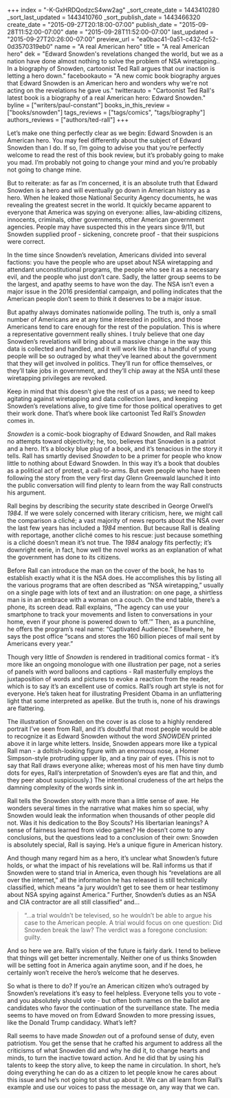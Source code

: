 +++
index = "-K-GxHRDQodzcS4ww2ag"
_sort_create_date = 1443410280
_sort_last_updated = 1443410760
_sort_publish_date = 1443466320
create_date = "2015-09-27T20:18:00-07:00"
publish_date = "2015-09-28T11:52:00-07:00"
date = "2015-09-28T11:52:00-07:00"
last_updated = "2015-09-27T20:26:00-07:00"
preview_url = "ea0bac41-0a51-c432-fc52-0d3570319eb0"
name = "A real American hero"
title = "A real American hero"
dek = "Edward Snowden's revelations changed the world, but we as a nation have done almost nothing to solve the problem of NSA wiretapping.. In a biography of Snowden, cartoonist Ted Rall argues that our inaction is letting a hero down."
facebookauto = "A new comic book biography argues that Edward Snowden is an American hero and wonders why we're not acting on the revelations he gave us."
twitterauto = "Cartoonist Ted Rall's latest book is a biography of a real American hero: Edward Snowden."
byline = ["writers/paul-constant"]
books_in_this_review = ["books/snowden"]
tags_reviews = ["tags/comics", "tags/biography"]
authors_reviews = ["authors/ted-rall"]
+++

Let’s make one thing perfectly clear as we begin: Edward Snowden is an American hero. You may feel differently about the subject of Edward Snowden  than I do. If so, I’m going to advise you that you’re perfectly welcome to read the rest of this book review, but it’s probably going to make you mad. I’m probably not going to change your mind and you’re probably not going to change mine. 

But to reiterate: as far as I’m concerned, it is an absolute truth that Edward Snowden is a hero and will eventually go down in American history as a hero. When he leaked those National Security Agency documents, he was revealing the greatest secret in the world. It quickly became apparent to everyone that America was spying on everyone: allies, law-abiding citizens, innocents, criminals, other governments, other American government agencies. People may have suspected this in the years since 9/11, but Snowden supplied proof - sickening, concrete proof - that their suspicions were correct. 

In the time since Snowden’s revelation, Americans divided into several factions: you have the people who are upset about NSA wiretapping and attendant unconstitutional programs, the people who see it as a necessary evil, and the people who just don’t care. Sadly, the latter group seems to be the largest, and apathy seems to have won the day. The NSA isn’t even a major issue in the 2016 presidential campaign, and polling indicates that the American people don’t seem to think it deserves to be a major issue.

But apathy always dominates nationwide polling. The truth is, only a small number of Americans are at any time interested in politics, and those Americans tend to care enough for the rest of the population. This is where a representative government really shines. I truly believe that one day Snowden’s revelations will bring about a massive change in the way this data is collected and handled, and it will work like this: a handful of young people will be so outraged by what they’ve learned about the government that they will get involved in politics. They’ll run for office themselves, or they’ll take jobs in government, and they’ll chip away at the NSA until these wiretapping privileges are revoked. 

Keep in mind that this doesn’t give the rest of us a pass; we need to keep agitating against wiretapping and data collection laws, and keeping Snowden’s revelations alive, to give time for those political operatives to get their work done. That’s where book like cartoonist Ted Rall’s *Snowden* comes in.

<div class="break"></div>

*Snowden* is a comic-book biography of Edward Snowden, and Rall makes no attempts toward objectivity; he, too, believes that Snowden is a patriot and a hero. It’s a blocky blue plug of a book, and it’s tenacious in the story it tells. Rall has smartly devised *Snowden* to be a primer for people who know little to nothing about Edward Snowden. In this way it’s a book that doubles as a political act of protest, a call-to-arms. But even people who have been following the story from the very first day Glenn Greenwald launched it into the public conversation will find plenty to learn from the way Rall constructs his argument.

Rall begins by describing the security state described in George Orwell’s *1984*. If we were solely concerned with literary criticism, here, we might call the comparison a cliché; a vast majority of news reports about the NSA over the last few years has included a *1984* mention. But because Rall is dealing with reportage, another cliché comes to his rescue: just because something is a cliché doesn’t mean it’s not true. The *1984* analogy fits perfectly; it’s downright eerie, in fact, how well the novel works as an explanation of what the government has done to its citizens. 

Before Rall can introduce the man on the cover of the book, he has to establish exactly what it is the NSA does. He accomplishes this by listing all the various programs that are often described as “NSA wiretapping,” usually on a single page with lots of text and an illustration: on one page, a shirtless man is in an embrace with a woman on a couch. On the end table, there’s a phone, its screen dead. Rall explains, “The agency can use your smartphone to track your movements and listen to conversations in your home, even if your phone is powered down to ‘off.’” Then, as a punchline, he offers the program’s real name: “Captivated Audience.” Elsewhere, he says the post office “scans and stores the 160 billion pieces of mail sent by Americans every year.” 

<div class="break"></div>

Though very little of *Snowden* is rendered in traditional comics format - it’s more like an ongoing monologue with one illustration per page, not a series of panels with word balloons and captions - Rall masterfully employs the juxtaposition of words and pictures to evoke a reaction from the reader, which is to say it’s an excellent use of comics. Rall’s rough art style is not for everyone. He’s taken heat for illustrating President Obama in an unflattering light that some interpreted as apelike. But the truth is, none of his drawings are flattering. 

The illustration of Snowden on the cover is as close to a highly rendered portrait I’ve seen from Rall, and it’s doubtful that most people would be able to recognize it as Edward Snowden without the word *SNOWDEN* printed above it in large white letters. Inside, Snowden appears more like a typical Rall man - a doltish-looking figure with an enormous nose, a Homer Simpson-style protruding upper lip, and a tiny pair of eyes. (This is not to say that Rall draws everyone alike; whereas most of his men have tiny dumb dots for eyes, Rall’s interpretation of Snowden’s eyes are flat and thin, and they peer about suspiciously.) The intentional crudeness of the art helps the damning complexity of the words sink in.

<div class="break"></div>

Rall tells the Snowden story with more than a little sense of awe. He wonders several times in the narrative what makes him so special, why Snowden would leak the information when thousands of other people did not. Was it his dedication to the Boy Scouts? His libertarian leanings? A sense of fairness learned from video games? He doesn’t come to any conclusions, but the questions lead to a conclusion of their own: Snowden is absolutely special, Rall is saying. He’s a unique figure in American history. 

And though many regard him as a hero, it’s unclear what Snowden’s future holds, or what the impact of his revelations will be. Rall informs us that if Snowden were to stand trial in America, even though his “revelations are all over the internet,” all the information he has released is still technically classified, which means “a jury wouldn’t get to see them or hear testimony about NSA spying against America.” Further, Snowden’s duties as an NSA and CIA contractor are all still classified” and...

<blockquote>“...a trial wouldn’t be televised, so he wouldn’t be able to argue his case to the American people. A trial would focus on one question: Did Snowden break the law? The verdict was a foregone conclusion: guilty.</blockquote>

And so here we are. Rall’s vision of the future is fairly dark. I tend to believe that things will get better incrementally. Neither one of us thinks Snowden will be setting foot in America again anytime soon, and if he does, he certainly won’t receive the hero’s welcome that he deserves. 

So what is there to do? If you’re an American citizen who’s outraged by Snowden’s revelations it’s easy to feel helpless. Everyone tells you to vote - and you absolutely should vote - but often both names on the ballot are candidates who favor the continuation of the surveillance state. The media seems to have moved on from Edward Snowden to more pressing issues, like the Donald Trump candidacy.  What’s left?

Rall seems to have made *Snowden* out of a profound sense of duty, even patriotism. You get the sense that he crafted his argument to address all the criticisms of what Snowden did and why he did it, to change hearts and minds, to turn the inactive toward action. And he did that by using his talents to keep the story alive, to keep the name in circulation. In short, he’s doing everything he can do as a citizen to let people know he cares about this issue and he’s not going tot shut up about it. We can all learn from Rall’s example and use our voices to pass the message on, any way that we can.
